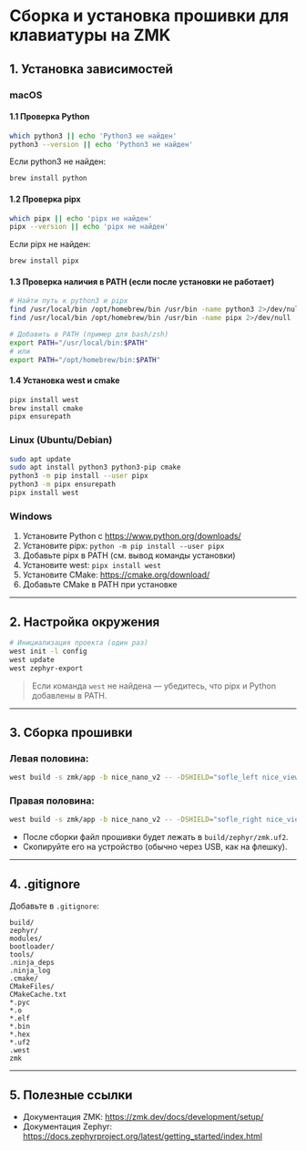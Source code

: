 # Сборка и установка прошивки для клавиатуры на ZMK

## 1. Установка зависимостей

### macOS

#### 1.1 Проверка Python
```sh
which python3 || echo 'Python3 не найден'
python3 --version || echo 'Python3 не найден'
```
Если python3 не найден:
```sh
brew install python
```

#### 1.2 Проверка pipx
```sh
which pipx || echo 'pipx не найден'
pipx --version || echo 'pipx не найден'
```
Если pipx не найден:
```sh
brew install pipx
```

#### 1.3 Проверка наличия в PATH (если после установки не работает)
```sh
# Найти путь к python3 и pipx
find /usr/local/bin /opt/homebrew/bin /usr/bin -name python3 2>/dev/null
find /usr/local/bin /opt/homebrew/bin /usr/bin -name pipx 2>/dev/null

# Добавить в PATH (пример для bash/zsh)
export PATH="/usr/local/bin:$PATH"
# или
export PATH="/opt/homebrew/bin:$PATH"
```

#### 1.4 Установка west и cmake
```sh
pipx install west
brew install cmake
pipx ensurepath
```

### Linux (Ubuntu/Debian)

```sh
sudo apt update
sudo apt install python3 python3-pip cmake
python3 -m pip install --user pipx
python3 -m pipx ensurepath
pipx install west
```

### Windows

1. Установите Python с https://www.python.org/downloads/
2. Установите pipx: `python -m pip install --user pipx`
3. Добавьте pipx в PATH (см. вывод команды установки)
4. Установите west: `pipx install west`
5. Установите CMake: https://cmake.org/download/
6. Добавьте CMake в PATH при установке

---

## 2. Настройка окружения

```sh
# Инициализация проекта (один раз)
west init -l config
west update
west zephyr-export
```

> Если команда `west` не найдена — убедитесь, что pipx и Python добавлены в PATH.

---

## 3. Сборка прошивки

### Левая половина:
```sh
west build -s zmk/app -b nice_nano_v2 -- -DSHIELD="sofle_left nice_view_adapter nice_view"
```

### Правая половина:
```sh
west build -s zmk/app -b nice_nano_v2 -- -DSHIELD="sofle_right nice_view_adapter nice_view"
```

- После сборки файл прошивки будет лежать в `build/zephyr/zmk.uf2`.
- Скопируйте его на устройство (обычно через USB, как на флешку).

---

## 4. .gitignore

Добавьте в `.gitignore`:
```
build/
zephyr/
modules/
bootloader/
tools/
.ninja_deps
.ninja_log
.cmake/
CMakeFiles/
CMakeCache.txt
*.pyc
*.o
*.elf
*.bin
*.hex
*.uf2
.west
zmk
```

---

## 5. Полезные ссылки
- Документация ZMK: https://zmk.dev/docs/development/setup/
- Документация Zephyr: https://docs.zephyrproject.org/latest/getting_started/index.html 